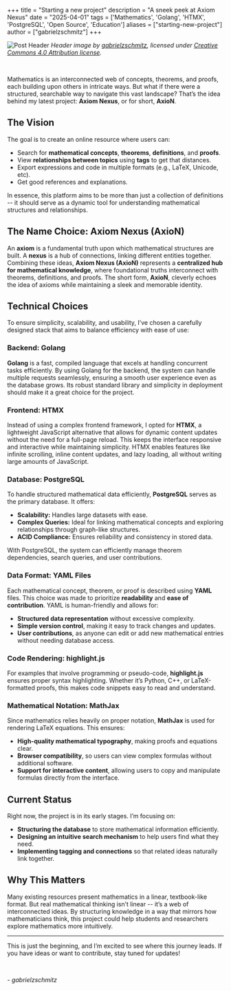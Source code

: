 +++
title = "Starting a new project"
description = "A sneek peek at Axiom Nexus"
date = "2025-04-01"
tags = ['Mathematics', 'Golang', 'HTMX', 'PostgreSQL', 'Open Source',
'Education']
aliases = ["starting-new-project"]
author = ["gabrielzschmitz"]
+++

![Post Header](/blog/posts/starting-a-new-project/header.svg)
*Header image by [gabrielzschmitz](https://gabrielzschmitz.github.io),
licensed under [Creative Commons 4.0 Attribution license](https://creativecommons.org/licenses/by/4.0/).*

<br>

Mathematics is an interconnected web of concepts, theorems, and proofs, each
building upon others in intricate ways. But what if there were a structured,
searchable way to navigate this vast landscape? That’s the idea behind my latest
project: **Axiom Nexus**, or for short, **AxioN**.

## The Vision

The goal is to create an online resource where users can:

- Search for **mathematical concepts**, **theorems**, **definitions**, and
  **proofs**.
- View **relationships between topics** using **tags** to get that distances.
- Export expressions and code in multiple formats (e.g., LaTeX, Unicode, etc).
- Get good references and explanations.

In essence, this platform aims to be more than just a collection of
definitions -- it should serve as a dynamic tool for understanding mathematical
structures and relationships.

## The Name Choice: Axiom Nexus (AxioN)

An **axiom** is a fundamental truth upon which mathematical structures are
built. A **nexus** is a hub of connections, linking different entities together.
Combining these ideas, **Axiom Nexus (AxioN)** represents a **centralized hub
for mathematical knowledge**, where foundational truths interconnect with
theorems, definitions, and proofs. The short form, **AxioN**, cleverly echoes
the idea of axioms while maintaining a sleek and memorable identity.

## Technical Choices

To ensure simplicity, scalability, and usability, I’ve chosen a carefully
designed stack that aims to balance efficiency with ease of use:

### Backend: Golang

**Golang** is a fast, compiled language that excels at handling concurrent tasks
efficiently. By using Golang for the backend, the system can handle multiple
requests seamlessly, ensuring a smooth user experience even as the database
grows. Its robust standard library and simplicity in deployment should make it a
great choice for the project.

### Frontend: HTMX

Instead of using a complex frontend framework, I opted for **HTMX**, a
lightweight JavaScript alternative that allows for dynamic content updates
without the need for a full-page reload. This keeps the interface responsive and
interactive while maintaining simplicity. HTMX enables features like infinite
scrolling, inline content updates, and lazy loading, all without writing large
amounts of JavaScript.

### Database: PostgreSQL

To handle structured mathematical data efficiently, **PostgreSQL** serves as the
primary database. It offers:

- **Scalability:** Handles large datasets with ease.
- **Complex Queries:** Ideal for linking mathematical concepts and exploring
  relationships through graph-like structures.
- **ACID Compliance:** Ensures reliability and consistency in stored data.

With PostgreSQL, the system can efficiently manage theorem dependencies, search
queries, and user contributions.

### Data Format: YAML Files

Each mathematical concept, theorem, or proof is described using **YAML** files.
This choice was made to prioritize **readability** and **ease of contribution**.
YAML is human-friendly and allows for:

- **Structured data representation** without excessive complexity.
- **Simple version control**, making it easy to track changes and updates.
- **User contributions**, as anyone can edit or add new mathematical entries
  without needing database access.

### Code Rendering: highlight.js

For examples that involve programming or pseudo-code, **highlight.js** ensures
proper syntax highlighting. Whether it’s Python, C++, or LaTeX-formatted proofs,
this makes code snippets easy to read and understand.

### Mathematical Notation: MathJax

Since mathematics relies heavily on proper notation, **MathJax** is used for
rendering LaTeX equations. This ensures:

- **High-quality mathematical typography**, making proofs and equations clear.
- **Browser compatibility**, so users can view complex formulas without
  additional software.
- **Support for interactive content**, allowing users to copy and manipulate
  formulas directly from the interface.

## Current Status

Right now, the project is in its early stages. I’m focusing on:

- **Structuring the database** to store mathematical information efficiently.
- **Designing an intuitive search mechanism** to help users find what they need.
- **Implementing tagging and connections** so that related ideas naturally link
  together.

## Why This Matters

Many existing resources present mathematics in a linear, textbook-like format.
But real mathematical thinking isn’t linear -- it’s a web of interconnected
ideas. By structuring knowledge in a way that mirrors how mathematicians think,
this project could help students and researchers explore mathematics more
intuitively.

---

This is just the beginning, and I’m excited to see where this journey leads. If
you have ideas or want to contribute, stay tuned for updates!

<br>

\- _gabrielzschmitz_
